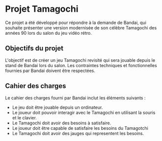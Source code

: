 # Projet Tamagochi 
Ce projet a été développé pour répondre à la demande de Bandai, qui souhaite présenter une version modernisée de son célèbre Tamagochi des années 90 lors du salon du jeu vidéo rétro.

## Objectifs du projet
L'objectif est de créer un jeu Tamagochi revisité qui sera jouable depuis le stand de Bandai lors du salon. Les contraintes techniques et fonctionnelles fournies par Bandai doivent être respectées.

## Cahier des charges
Le cahier des charges fourni par Bandai inclut les éléments suivants :

- Le jeu doit être jouable depuis un ordinateur.
- Le joueur doit pouvoir interagir avec le Tamagochi en utilisant la souris et le clavier.
- Le Tamagochi doit avoir des besoins à satisfaire.
- Le joueur doit être capable de satisfaire les besoins du Tamagotchi
- Le Tamagochi doit avoir des jauges qui representent les besoins.



